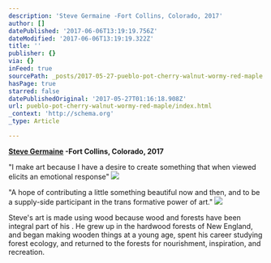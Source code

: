 ```yaml
---
description: 'Steve Germaine -Fort Collins, Colorado, 2017'
author: []
datePublished: '2017-06-06T13:19:19.756Z'
dateModified: '2017-06-06T13:19:19.322Z'
title: ''
publisher: {}
via: {}
inFeed: true
sourcePath: _posts/2017-05-27-pueblo-pot-cherry-walnut-wormy-red-maple.md
hasPage: true
starred: false
datePublishedOriginal: '2017-05-27T01:16:18.908Z'
url: pueblo-pot-cherry-walnut-wormy-red-maple/index.html
_context: 'http://schema.org'
_type: Article

---
```

**[Steve Germaine][0] -Fort Collins, Colorado, 2017**

"I make art because I have a desire to create something that when viewed elicits an emotional response"
![](https://the-grid-user-content.s3-us-west-2.amazonaws.com/babf39c6-a174-4639-8870-de3332578b1a.png)

"A hope of contributing a little something beautiful now and then, and to be a supply-side participant in the trans formative power of art."
![](https://the-grid-user-content.s3-us-west-2.amazonaws.com/97115554-8728-4a0c-aca4-2c67d98b0aaa.jpg)

Steve's art is made using wood because wood and forests have been integral part of his . He grew up in the hardwood forests of New England, and began making wooden things at a young age, spent his career studying forest ecology, and returned to the forests for nourishment, inspiration, and recreation.

[0]: http://www.stevegermaine.com/